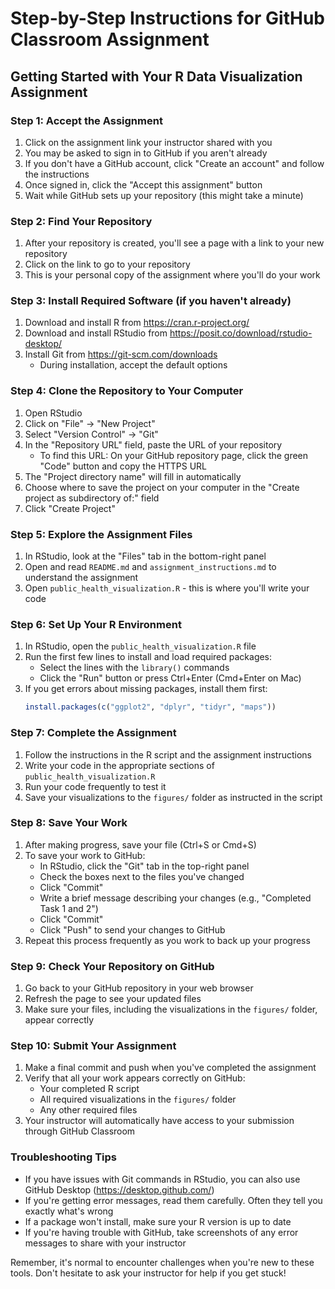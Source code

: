 # Step-by-Step Instructions for GitHub Classroom Assignment

## Getting Started with Your R Data Visualization Assignment

### Step 1: Accept the Assignment
1. Click on the assignment link your instructor shared with you
2. You may be asked to sign in to GitHub if you aren't already
3. If you don't have a GitHub account, click "Create an account" and follow the instructions
4. Once signed in, click the "Accept this assignment" button
5. Wait while GitHub sets up your repository (this might take a minute)

### Step 2: Find Your Repository
1. After your repository is created, you'll see a page with a link to your new repository
2. Click on the link to go to your repository
3. This is your personal copy of the assignment where you'll do your work

### Step 3: Install Required Software (if you haven't already)
1. Download and install R from https://cran.r-project.org/
2. Download and install RStudio from https://posit.co/download/rstudio-desktop/
3. Install Git from https://git-scm.com/downloads
   - During installation, accept the default options

### Step 4: Clone the Repository to Your Computer
1. Open RStudio
2. Click on "File" → "New Project"
3. Select "Version Control" → "Git"
4. In the "Repository URL" field, paste the URL of your repository
   - To find this URL: On your GitHub repository page, click the green "Code" button and copy the HTTPS URL
5. The "Project directory name" will fill in automatically
6. Choose where to save the project on your computer in the "Create project as subdirectory of:" field
7. Click "Create Project"

### Step 5: Explore the Assignment Files
1. In RStudio, look at the "Files" tab in the bottom-right panel
2. Open and read `README.md` and `assignment_instructions.md` to understand the assignment
3. Open `public_health_visualization.R` - this is where you'll write your code

### Step 6: Set Up Your R Environment
1. In RStudio, open the `public_health_visualization.R` file
2. Run the first few lines to install and load required packages:
   - Select the lines with the `library()` commands
   - Click the "Run" button or press Ctrl+Enter (Cmd+Enter on Mac)
3. If you get errors about missing packages, install them first:
   ```r
   install.packages(c("ggplot2", "dplyr", "tidyr", "maps"))
   ```

### Step 7: Complete the Assignment
1. Follow the instructions in the R script and the assignment instructions
2. Write your code in the appropriate sections of `public_health_visualization.R`
3. Run your code frequently to test it
4. Save your visualizations to the `figures/` folder as instructed in the script

### Step 8: Save Your Work
1. After making progress, save your file (Ctrl+S or Cmd+S)
2. To save your work to GitHub:
   - In RStudio, click the "Git" tab in the top-right panel
   - Check the boxes next to the files you've changed
   - Click "Commit"
   - Write a brief message describing your changes (e.g., "Completed Task 1 and 2")
   - Click "Commit"
   - Click "Push" to send your changes to GitHub
3. Repeat this process frequently as you work to back up your progress

### Step 9: Check Your Repository on GitHub
1. Go back to your GitHub repository in your web browser
2. Refresh the page to see your updated files
3. Make sure your files, including the visualizations in the `figures/` folder, appear correctly

### Step 10: Submit Your Assignment
1. Make a final commit and push when you've completed the assignment
2. Verify that all your work appears correctly on GitHub:
   - Your completed R script
   - All required visualizations in the `figures/` folder
   - Any other required files
3. Your instructor will automatically have access to your submission through GitHub Classroom

### Troubleshooting Tips
- If you have issues with Git commands in RStudio, you can also use GitHub Desktop (https://desktop.github.com/)
- If you're getting error messages, read them carefully. Often they tell you exactly what's wrong
- If a package won't install, make sure your R version is up to date
- If you're having trouble with GitHub, take screenshots of any error messages to share with your instructor

Remember, it's normal to encounter challenges when you're new to these tools. Don't hesitate to ask your instructor for help if you get stuck!
